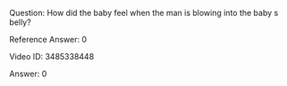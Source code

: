 Question: How did the baby feel when the man is blowing into the baby s belly?

Reference Answer: 0

Video ID: 3485338448

Answer: 0


